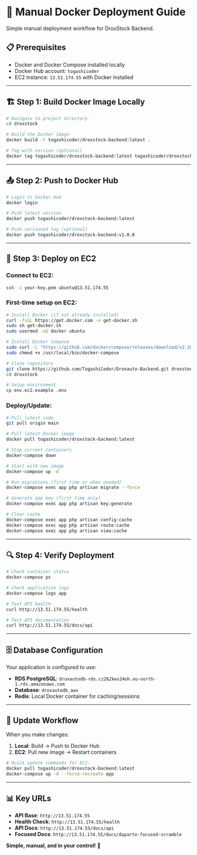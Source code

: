 # 🐳 Manual Docker Deployment Guide

Simple manual deployment workflow for DroxStock Backend.

## 📋 Prerequisites

-   Docker and Docker Compose installed locally
-   Docker Hub account: `togashicoder`
-   EC2 instance: `13.51.174.55` with Docker installed

---

## 🏗️ Step 1: Build Docker Image Locally

```bash
# Navigate to project directory
cd droxstock

# Build the Docker image
docker build -t togashicoder/droxstock-backend:latest .

# Tag with version (optional)
docker tag togashicoder/droxstock-backend:latest togashicoder/droxstock-backend:v1.0.0
```

---

## 📤 Step 2: Push to Docker Hub

```bash
# Login to Docker Hub
docker login

# Push latest version
docker push togashicoder/droxstock-backend:latest

# Push versioned tag (optional)
docker push togashicoder/droxstock-backend:v1.0.0
```

---

## 🚀 Step 3: Deploy on EC2

### Connect to EC2:

```bash
ssh -i your-key.pem ubuntu@13.51.174.55
```

### First-time setup on EC2:

```bash
# Install Docker (if not already installed)
curl -fsSL https://get.docker.com -o get-docker.sh
sudo sh get-docker.sh
sudo usermod -aG docker ubuntu

# Install Docker Compose
sudo curl -L "https://github.com/docker/compose/releases/download/v2.20.0/docker-compose-$(uname -s)-$(uname -m)" -o /usr/local/bin/docker-compose
sudo chmod +x /usr/local/bin/docker-compose

# Clone repository
git clone https://github.com/TogashiCoder/Droxauto-Backend.git droxstock
cd droxstock

# Setup environment
cp env.ec2.example .env
```

### Deploy/Update:

```bash
# Pull latest code
git pull origin main

# Pull latest Docker image
docker pull togashicoder/droxstock-backend:latest

# Stop current containers
docker-compose down

# Start with new image
docker-compose up -d

# Run migrations (first time or when needed)
docker-compose exec app php artisan migrate --force

# Generate app key (first time only)
docker-compose exec app php artisan key:generate

# Clear cache
docker-compose exec app php artisan config:cache
docker-compose exec app php artisan route:cache
docker-compose exec app php artisan view:cache
```

---

## 🔍 Step 4: Verify Deployment

```bash
# Check container status
docker-compose ps

# Check application logs
docker-compose logs app

# Test API health
curl http://13.51.174.55/health

# Test API documentation
curl http://13.51.174.55/docs/api
```

---

## 🗄️ Database Configuration

Your application is configured to use:

-   **RDS PostgreSQL**: `droxautodb-rds.cz262kws24oh.eu-north-1.rds.amazonaws.com`
-   **Database**: `droxautodb_aws`
-   **Redis**: Local Docker container for caching/sessions

---

## 🔄 Update Workflow

When you make changes:

1. **Local**: Build → Push to Docker Hub
2. **EC2**: Pull new image → Restart containers

```bash
# Quick update commands for EC2:
docker pull togashicoder/droxstock-backend:latest
docker-compose up -d --force-recreate app
```

---

## 📊 Key URLs

-   **API Base**: `http://13.51.174.55`
-   **Health Check**: `http://13.51.174.55/health`
-   **API Docs**: `http://13.51.174.55/docs/api`
-   **Focused Docs**: `http://13.51.174.55/docs/daparto-focused-scramble`

**Simple, manual, and in your control!** 🎯
